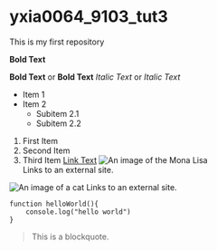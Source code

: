 # yxia0064_9103_tut3
This is my first repository


**Bold Text**

**Bold Text** or __Bold Text__
*Italic Text* or _Italic Text_


- Item 1
- Item 2
  - Subitem 2.1
  - Subitem 2.2

1. First Item
2. Second Item
3. Third Item
[Link Text](https://mail.google.com/mail/u/0/#inbox)
![An image of the Mona Lisa](readmeImages/jinx.jpg)  
Links to an external site.

![An image of a cat](https://i.pinimg.com/736x/f2/17/f3/f217f3007d7751acb09cf0671327ea54.jpg)
Links to an external site.

```
function helloWorld(){
    console.log("hello world")
}

```

> This is a blockquote.